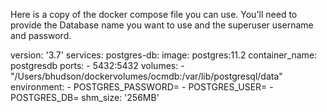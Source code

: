Here is a copy of the docker compose file you can use.  You'll need to provide the Database name you want to use and the superuser username and password.


version: '3.7'
services:
  postgres-db:
    image: postgres:11.2
    container_name: postgresdb
    ports:
    - 5432:5432
    volumes:
      - "/Users/bhudson/dockervolumes/ocmdb:/var/lib/postgresql/data"
    environment:
      - POSTGRES_PASSWORD=
      - POSTGRES_USER=
      - POSTGRES_DB=
    shm_size: '256MB'

